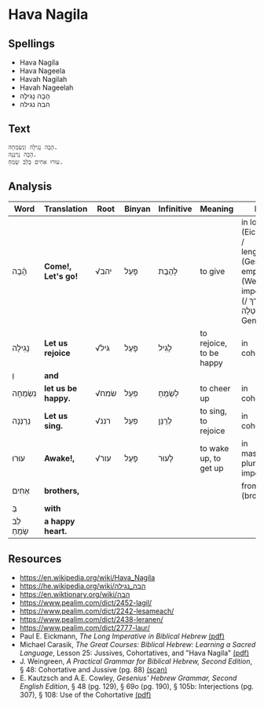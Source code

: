 # Hava Nagila

## Spellings

* Hava Nagila
* Hava Nageela
* Havah Nagilah
* Havah Nageelah
* הָבָה נָגִילָה
* הבה נגילה

## Text

```
הָבָה נָגִילָה וְנִשְׂמְחָה.
הָבָה נְרַנְּנָה.
עוּרוּ אַחִים בְּלֵב שָׂמֵחַ.
```

## Analysis

Word | Translation | Root | Binyan | Infinitive | Meaning | Form
--- | --- | --- | --- | --- | --- | ---
הָ֫בָה | **Come!, Let's go!** | <span>√</span>יהב | פָּעַל | לָהֶבֶת | to give | in long (Eickmann) / lengthened (Gesenius) / emphatic (Weingreen) imperative (צִוּוּי מָאֳרָךְ / קָטְלָה) (e.g. Gen 11:4)
נָגִילָה | **Let us rejoice** | <span>√</span>גיל | פָּעַל | לָגִיל | to rejoice, to be happy | in cohortative
וְ | **and** | | | | |
נִשְׂמְחָה | **let us be happy.** | <span>√</span>שׂמח | פִּעֵל | לְשַׂמֵּחַ | to cheer up | in cohortative
נְרַנְּנָה | **Let us sing.** | <span>√</span>רננ | פִּעֵל | לְרַנֵּן | to sing, to rejoice | in cohortative
עוּרוּ | **Awake!,** | <span>√</span>עור | פָּעַל | לָעוּר | to wake up, to get up | in masculine plural imperative
אַחִים | **brothers,** | | | | | from אָח (brother)
בְּ | **with** | | | | |
לֵב שָׂמֵחַ | **a happy heart.** | | | | |

## Resources

* https://en.wikipedia.org/wiki/Hava_Nagila
* https://he.wikipedia.org/wiki/הבה_נגילה
* https://en.wiktionary.org/wiki/הבה
* https://www.pealim.com/dict/2452-lagil/
* https://www.pealim.com/dict/2242-lesameach/
* https://www.pealim.com/dict/2438-leranen/
* https://www.pealim.com/dict/2777-laur/
* Paul E. Eickmann, *The Long Imperative in Biblical Hebrew* [(pdf)](http://essays.wls.wels.net/bitstream/handle/123456789/1330/EickmannImperative.pdf)
* Michael Carasik, *The Great Courses: Biblical Hebrew: Learning a Sacred Language*, Lesson 25: Jussives, Cohortatives, and "Hava Nagila" [(pdf)](https://archive.org/details/BiblicalHebrewLearningASacredLanguage/page/n105)
* J. Weingreen, *A Practical Grammar for Biblical Hebrew, Second Edition*, &sect; 48: Cohortative and Jussive (pg. 88) [(scan)](https://www.scribd.com/document/369598533/244480522-Weingreen-J-Practical-Grammar-for-Classical-Hebrew-9850-pdf)
* E. Kautzsch and A.E. Cowley, *Gesenius' Hebrew Grammar, Second English Edition*, &sect; 48 (pg. 129), &sect; 69o (pg. 190), &sect; 105b: Interjections (pg. 307), &sect; 108: Use of the Cohortative [(pdf)](https://archive.org/details/geseniushebrewgr00geseuoft)
